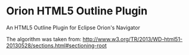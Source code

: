Orion HTML5 Outline Plugin
==========================

An HTML5 Outline Plugin for Eclipse Orion's Navigator

The algorithm was taken from: 
http://www.w3.org/TR/2013/WD-html51-20130528/sections.html#sectioning-root

